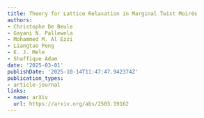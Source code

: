 ```yaml
---
title: Theory for Lattice Relaxation in Marginal Twist Moirés
authors:
- Christophe De Beule
- Gayani N. Pallewela
- Mohammed M. Al Ezzi
- Liangtao Peng
- E. J. Mele
- Shaffique Adam
date: '2025-03-01'
publishDate: '2025-10-14T11:47:47.942374Z'
publication_types:
- article-journal
links:
- name: arXiv
  url: https://arxiv.org/abs/2503.19162
---
```

